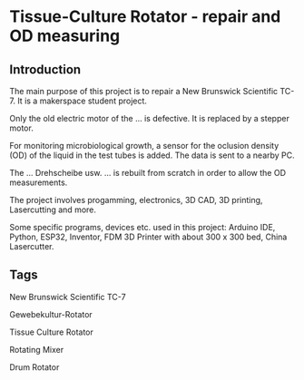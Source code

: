 # Tissue-Culture Rotator - repair and OD measuring

## Introduction

The main purpose of this project is to repair a New Brunswick Scientific TC-7. It is a makerspace student project. 

Only the old electric motor of the ... is defective. It is replaced by a stepper motor. 

For monitoring microbiological growth, a sensor for the oclusion density (OD) of the liquid in the test tubes is added. The data is sent to a nearby PC.

The ... Drehscheibe usw. ... is rebuilt from scratch in order to allow the OD measurements.

The project involves progamming, electronics, 3D CAD, 3D printing, Lasercutting and more.

Some specific programs, devices etc. used in this project: 
Arduino IDE, Python, ESP32, Inventor, FDM 3D Printer with about 300 x 300 bed, China Lasercutter.

## Tags

New Brunswick Scientific TC-7

Gewebekultur-Rotator

Tissue Culture Rotator

Rotating Mixer

Drum Rotator
